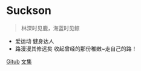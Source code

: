 <!--
 * @Descripttion: 
 * @version: 
 * @Author: suckson
 * @Date: 2019-04-02 12:06:29
 * @LastEditors: suckson
 * @LastEditTime: 2019-09-09 22:33:10
 -->
<!-- ![logo](_media/icon.svg) -->

# Suckson

> 林深时见鹿，海蓝时见鲸

* 爱运动  健身达人 
* 路漫漫其修远矣 收起曾经的那份稚嫩~走自己的路！

[Gitub](https://github.com/Suckson?tab=repositories/)
[文集](/arctile/biyele/biyele)